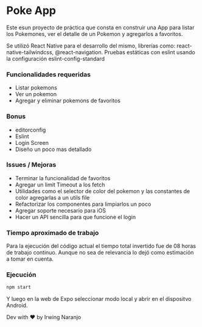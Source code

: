 # Poke App
Este esun proyecto de práctica que consta en construir una App para listar los Pokemones, ver el detalle de un Pokemon y agregarlos a favoritos.

Se utilizó React Native para el desarrollo del mismo, librerías como: react-native-tailwindcss, @react-navigation. Pruebas estáticas con eslint usando la configuración eslint-config-standard

### Funcionalidades requeridas
- Listar pokemons
- Ver un pokemon
- Agregar y eliminar pokemons de favoritos

### Bonus
- editorconfig
- Eslint
- Login Screen
- Diseño un poco mas detallado

### Issues / Mejoras
- Terminar la funcionalidad de favoritos
- Agregar un limit Timeout a los fetch
- Utilidades como el selector de color del pokemon y las constantes de color agregarlas a un utils file
- Refactorizar los componentes para limpiarlos un poco
- Agregar soporte necesario para iOS
- Hacer un API sencilla para que funcione el login

### Tiempo aproximado de trabajo
Para la ejecución del código actual el tiempo total invertido fue de 08 horas de trabajo continuo. Aunque no sea de relevancia lo dejó como estimación a tomar en cuenta.

### Ejecución
```sh
npm start
```
Y luego en la web de Expo seleccionar modo local y abrir en el dispositvo Android.

Dev with ❤️ by Irwing Naranjo
